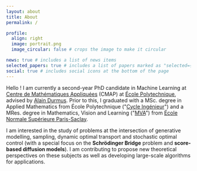 ```yaml
---
layout: about
title: About
permalink: /

profile:
  align: right
  image: portrait.png
  image_circular: false # crops the image to make it circular

news: true # includes a list of news items
selected_papers: true # includes a list of papers marked as "selected={true}"
social: true # includes social icons at the bottom of the page
---
```



Hello ! I am currently a second-year PhD candidate in Machine Learning at [Centre de Mathématiques Appliquées](https://cmap.ip-paris.fr/) (CMAP) at [École Polytechnique](https://www.polytechnique.edu/), advised by [Alain Durmus](https://alain.perso.math.cnrs.fr/). Prior to this, I graduated with a MSc. degree in Applied Mathematics from École Polytechnique ("[Cycle Ingénieur](https://programmes.polytechnique.edu/cycle-ingenieur-polytechnicien/cycle-ingenieur-polytechnicien)") and a MRes. degree in Mathematics, Vision and Learning ("[MVA](https://www.master-mva.com/)") from [École Normale Supérieure Paris-Saclay](https://ens-paris-saclay.fr/).

I am interested in the study of problems at the intersection of generative modelling, sampling, dynamic optimal transport and stochastic optimal control (with a special focus on the **Schrödinger Bridge** problem and **score-based diffusion models**). I am contributing to propose new theoretical perspectives on these subjects as well as developing large-scale algorithms for applications.

